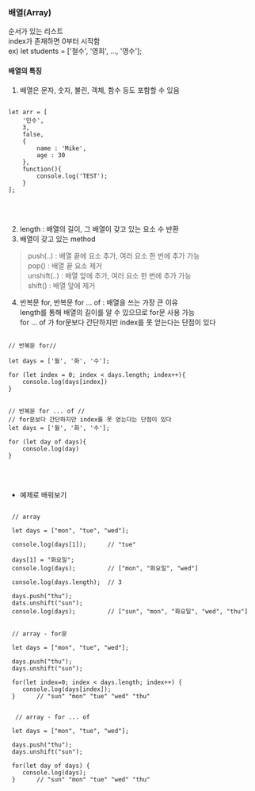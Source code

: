 ### 배열(Array)
순서가 있는 리스트   
index가 존재하면 0부터 시작함   
ex) let students = ['철수', '영희', ..., '영수'];   

#### 배열의 특징   
1. 배열은 문자, 숫자, 불린, 객체, 함수 등도 포함할 수 있음   
<pre>
<code>
let arr = [
    '민수',
    3,
    false,
    {
        name : 'Mike',
        age : 30
    },
    function(){
        console.log('TEST');
    }
];
</code>
</pre>
<br>

2. length : 배열의 길이, 그 배열이 갖고 있는 요소 수 반환   
3. 배열이 갖고 있는 method   
  > push(..) : 배열 끝에 요소 추가, 여러 요소 한 번에 추가 가능   
  > pop() : 배열 끝 요소 제거   
  > unshift(..) : 배열 앞에 추가, 여러 요소 한 번에 추가 가능   
  > shift() : 배열 앞에 제거   
4. 반복문 for, 반복문 for ... of : 배열을 쓰는 가장 큰 이유   
   length를 통해 배열의 길이를 알 수 있으므로 for문 사용 가능   
   for ... of 가 for문보다 간단하지만 index를 못 얻는다는 단점이 있다   
<pre>
<code>
// 반복문 for//

let days = ['월', '화', '수'];

for (let index = 0; index < days.length; index++){
    console.log(days[index])
}


// 반복문 for ... of //
// for문보다 간단하지만 index를 못 얻는다는 단점이 있다
let days = ['월', '화', '수'];

for (let day of days){
    console.log(day)
}
</code>
</pre>
<br>

- 예제로 배워보기   
<pre>
<code>
 // array

 let days = ["mon", "tue", "wed"];

 console.log(days[1]);      // "tue"

 days[1] = "화요일";
 console.log(days);         // ["mon", "화요일", "wed"]

 console.log(days.length);  // 3

 days.push("thu");
 dats.unshift("sun");
 console.log(days);         // ["sun", "mon", "화요일", "wed", "thu"]


 // array - for문

 let days = ["mon", "tue", "wed"];

 days.push("thu");
 days.unshift("sun");

 for(let index=0; index < days.length; index++) {
    console.log(days[index]);
 }      // "sun" "mon" "tue" "wed" "thu"


  // array - for ... of

 let days = ["mon", "tue", "wed"];

 days.push("thu");
 days.unshift("sun");

 for(let day of days) {
    console.log(days);
 }      // "sun" "mon" "tue" "wed" "thu"
</code>
</pre>
<br>